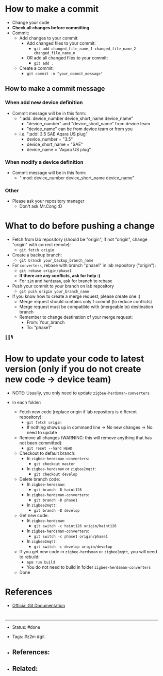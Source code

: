 # How to make a commit
- Change your code
- **Check all changes before committing**
- Commit:
	- Add changes to your commit:
		- Add changed files to your commit:
			- `git add changed_file_name_1 changed_file_name_2 changed_file_name_n`
		- OR add all changed files to your commit:
			- `git add .`
	- Create a commit:
		- `git commit -m "your_commit_message"`

## How to make a commit message

### When add new device definition
- Commit message will be in this form:
	- ":add: device_number device_short_name device_name"
		- "device_number" and "device_short_name" from device team
		- "device_name" can be from device team or from you
	- i.e. ":add: 3.5 SAE Aqara US plug"
		- device_number = "3.5"
		- device_short_name = "SAE"
		- device_name = "Aqara US plug"

### When modify a device definition
- Commit message will be in this form:
	- ":mod: device_number device_short_name device_name"

### Other
- Please ask your repository manager
	- Don't ask Mr.Cong :D



# What to do before pushing a change
- Fetch from lab repository (should be "origin", if not "origin",  change "origin" with correct remote):
	- `git fetch origin`
- Create a backup branch:
	- `git branch your_backup_branch_name`
- For `converters`, rebase with branch "phase1" in lab repository ("origin"):
	- `git rebase origin/phase1`
	- **If there are any conflicts, ask for help :)**
	- For `z2m` and `herdsman`, ask for branch to rebase 
- Push your commit to your branch on lab repository
	- `git push origin your_branch_name`
- If you know how to create a merge request, please create one :)
	- Merge request should contains only 1 commit (to reduce conflicts)
	- Merge request must be compatible with (mergeable to) destination branch
	- Remember to change destination of your merge request:
		- From: Your_branch
		- To: "phase1"

 🎼🎵🎙

# How to update your code to latest version (only if you do not create new code -> device team)
- NOTE: Usually, you only need to update `zigbee-herdsman-converters`

- In each folder:
	- Fetch new code (replace origin if lab repository is different repository):
		- `git fetch origin`
		- If nothing shows up in command line -> No new changes -> No need to update
	- Remove all changes (WARNING: this will remove anything that has not been committed):
		- `git reset --hard HEAD`
	- Checkout to default branch:
		- In `zigbee-herdsman-converters`:
			- `git checkout master`
		- In `zigbee-herdsman` or `zigbee2mqtt`:
			- `git checkout develop`
	- Delete branch code:
		- In `zigbee-herdsman`:
			- `git branch -D haint126`
		- In `zigbee-herdsman-converters`:
			- `git branch -D phase1`
		- In `zigbee2mqtt`:
			- `git branch -D develop`
	- Get new code:
		- In `zigbee-herdsman`:
			- `git switch -c haint126 origin/haint126`
		- In `zigbee-herdsman-converters`:
			- `git switch -c phase1 origin/phase1`
		- In `zigbee2mqtt`:
			- `git switch -c develop origin/develop`
	- If you get new code in `zigbee-herdsman` or `zigbee2mqtt`, you will need to rebuild:
		- `npm run build`
		- You do not need to build in folder `zigbee-herdsman-converters`
	- Done


# References
- [Official Git Documentation](https://git-scm.com/doc)




# 

---
- Status: #done

- Tags: #z2m #git 

- References:
	- 

- Related:
	- 
